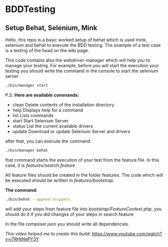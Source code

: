 # BDDTesting
## Setup Behat, Selenium, Mink

Hello, this repo is a basic worked setup of behat which is used mink, selenium and behat to execute the BDD testing. The example of a test case is a testing of the head on the wiki page.

This code contains also the webdriver-manager which will help you to manage your testing. For example, before you will start the execution your testing you should write the command in the console to start the selenium server
```bash
./bin/manager start
```
P.S. **Here are available commands:**
* clean   Delete contents of the installation directory
* help    Displays help for a command
* list    Lists commands
* start   Start Selenium Server
* status  List the current available drivers
* update  Download or update Selenium Server and drivers

after that, you can execute the command 
```bash
./bin/manager behat
```
that command starts the execution of your test from the feature file. In this case, it is *features/search.feature*

All feature files should be created in the folder features.
The code which will be executed should be written in *features/bootstrap.*

**The command:**
```bash
./bin/behat --append-snippets
```
will add your steps from feature file into *bootstrap/FeatureContext.php*, you should do it if you did changes of your steps in search.feature

In the file composer.json you should write all dependencies.

*This video helped me to create this build:*
https://www.youtube.com/watch?v=j7RHtNePY3Y

